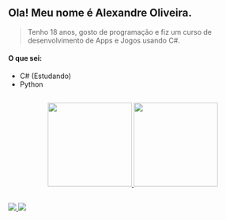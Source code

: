 ## Ola! Meu nome é Alexandre Oliveira.
> Tenho 18 anos, gosto de programação e fiz um curso de desenvolvimento de Apps e Jogos usando C#.

#### O que sei:
- C# (Estudando)
- Python

##
<div align="center">
  <a href="https://github.com/AlexandreOliver">
  <img height="170em" src="https://github-readme-stats.vercel.app/api?username=AlexandreOliver&show_icons=true&theme=dracula&include_all_commits=true&count_private=true"/>
  <img height="170em" src="https://github-readme-stats.vercel.app/api/top-langs/?username=AlexandreOliver&layout=compact&langs_count=7&theme=dracula"/>
</div>

##
<div> 
    <a href="mailto:alexandreferreiradeoliveira40@gmail.com?subject=Ola" target="_blank">
      <img src="https://img.shields.io/badge/Gmail-D14836?style=for-the-badge&logo=gmail&logoColor=white" target="_blank">
    <a/>
    <a href="https://www.linkedin.com/in/alexs-oliver/" target="_blank">
      <img src="https://img.shields.io/badge/-LinkedIn-blue?style=flat-square&logo=Linkedin&logoColor=white?" target="_blank">
    <a/>
   
</div>




<!--
**AlexandreOliver/AlexandreOliver** is a ✨ _special_ ✨ repository because its `README.md` (this file) appears on your GitHub profile.

Here are some ideas to get you started:

- 🔭 I’m currently working on ...
- 🌱 I’m currently learning ...
- 👯 I’m looking to collaborate on ...
- 🤔 I’m looking for help with ...
- 💬 Ask me about ...
- 📫 How to reach me: ...
- 😄 Pronouns: ...
- ⚡ Fun fact: ...
-->

